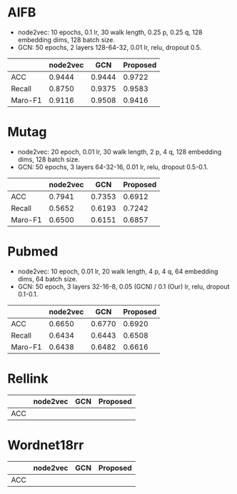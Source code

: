 # AIFB
- node2vec: 10 epochs, 0.1 lr, 30 walk length, 0.25 p, 0.25 q, 128 embedding dims, 128 batch size.
- GCN: 50 epochs, 2 layers 128-64-32, 0.01 lr, relu, dropout 0.5.

||node2vec|GCN|Proposed|
|---|---|---|---|
|ACC|0.9444|0.9444|0.9722|
|Recall|0.8750|0.9375|0.9583|
|Maro-F1|0.9116|0.9508|0.9416|

# Mutag
- node2vec: 20 epoch, 0.01 lr, 30 walk length, 2 p, 4 q, 128 embedding dims, 128 batch size.
- GCN: 50 epochs, 3 layers 64-32-16, 0.01 lr, relu, dropout 0.5-0.1.

||node2vec|GCN|Proposed|
|---|---|---|---|
|ACC|0.7941|0.7353|0.6912|
|Recall|0.5652|0.6193|0.7242|
|Maro-F1|0.6500|0.6151|0.6857|

# Pubmed
- node2vec: 10 epoch, 0.01 lr, 20 walk length, 4 p, 4 q, 64 embedding dims, 64 batch size.
- GCN: 50 epoch, 3 layers 32-16-8, 0.05 (GCN) / 0.1 (Our) lr, relu, dropout 0.1-0.1.

||node2vec|GCN|Proposed|
|---|---|---|---|
|ACC|0.6650|0.6770|0.6920|
|Recall|0.6434|0.6443|0.6508|
|Maro-F1|0.6438|0.6482|0.6616|

# Rellink
||node2vec|GCN|Proposed|
|---|---|---|---|
|ACC||||

# Wordnet18rr
||node2vec|GCN|Proposed|
|---|---|---|---|
|ACC||||
